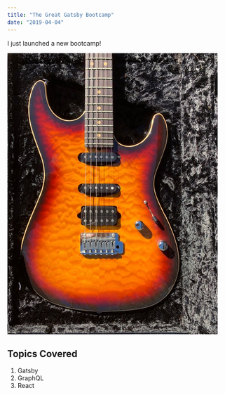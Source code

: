 ```yaml
---
title: "The Great Gatsby Bootcamp"
date: "2019-04-04"
---
```


I just launched a new bootcamp!

![Guitar](./suhr.jpg)

## Topics Covered

1. Gatsby
2. GraphQL
3. React